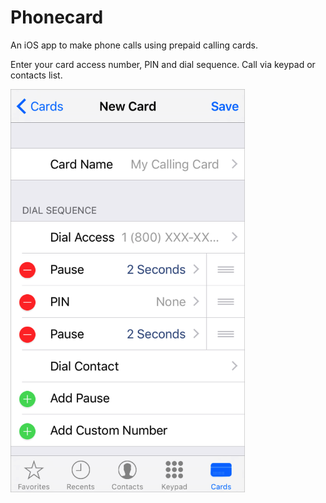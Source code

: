 # Phonecard

An iOS app to make phone calls using prepaid calling cards. 

Enter your card access number, PIN and dial sequence. Call via keypad or contacts list.

<a href="https://www.lutzroeder.com/ios"><img src=".github/screenshot.png" alt="Screenshot" align="left" width="375"></a>
